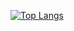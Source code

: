 [![Top Langs](https://github-readme-stats.vercel.app/api?username=claitonllemes)](https://github.com/claitonllemes/github-readme-stats)



